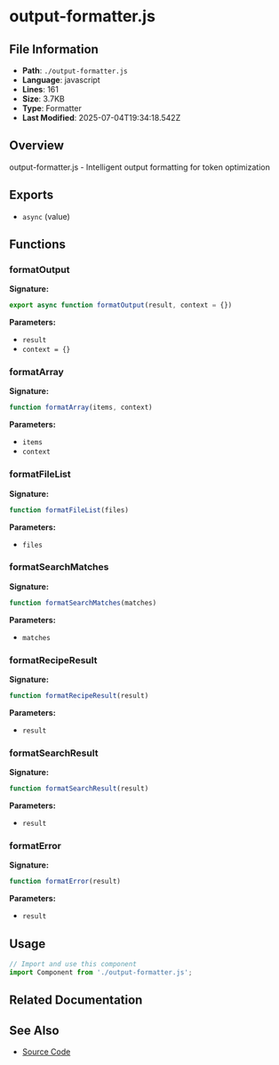 # output-formatter.js

## File Information

- **Path**: `./output-formatter.js`
- **Language**: javascript
- **Lines**: 161
- **Size**: 3.7KB
- **Type**: Formatter
- **Last Modified**: 2025-07-04T19:34:18.542Z

## Overview

output-formatter.js - Intelligent output formatting for token optimization

## Exports

- `async` (value)

## Functions

### formatOutput

**Signature:**
```javascript
export async function formatOutput(result, context = {})
```

**Parameters:**
- `result`
- `context = {}`

### formatArray

**Signature:**
```javascript
function formatArray(items, context)
```

**Parameters:**
- `items`
- `context`

### formatFileList

**Signature:**
```javascript
function formatFileList(files)
```

**Parameters:**
- `files`

### formatSearchMatches

**Signature:**
```javascript
function formatSearchMatches(matches)
```

**Parameters:**
- `matches`

### formatRecipeResult

**Signature:**
```javascript
function formatRecipeResult(result)
```

**Parameters:**
- `result`

### formatSearchResult

**Signature:**
```javascript
function formatSearchResult(result)
```

**Parameters:**
- `result`

### formatError

**Signature:**
```javascript
function formatError(result)
```

**Parameters:**
- `result`

## Usage

```javascript
// Import and use this component
import Component from './output-formatter.js';
```

## Related Documentation


## See Also

- [Source Code](./output-formatter.js)
